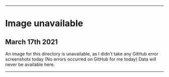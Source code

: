 
***

# Image unavailable

## March 17th 2021

An image for this directory is unavailable, as I didn't take any GitHub error screenshots today (No errors occurred on GitHub for me today) Data will never be available here.

***
